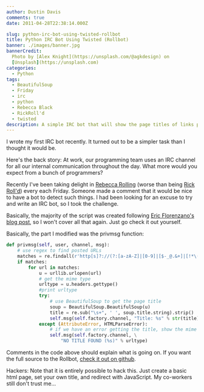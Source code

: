 ```yaml
---
author: Dustin Davis
comments: true
date: 2011-04-28T22:38:14.000Z

slug: python-irc-bot-using-twisted-rollbot
title: Python IRC Bot Using Twisted (Rollbot)
banner: ./images/banner.jpg
bannerCredit:
  Photo by [Alex Knight](https://unsplash.com/@agkdesign) on
  [Unsplash](https://unsplash.com)
categories:
  - Python
tags:
  - BeautifulSoup
  - Friday
  - irc
  - python
  - Rebecca Black
  - RickRoll'd
  - twisted
description: A simple IRC bot that will show the page titles of links posted
---
```


I wrote my first IRC bot recently. It turned out to be a simpler task than I
thought it would be.

Here's the back story: At work, our programming team uses an IRC channel for all
our internal communication throughout the day. What more would you expect from a
bunch of programmers?

Recently I've been taking delight in [Rebecca Rolling](/blog/rebecca-rolled)
(worse than being [Rick Roll'd](http://www.youtube.com/watch?v=oHg5SJYRHA0))
every each Friday. Someone made a comment that it would be nice to have a bot to
detect such things. I had been looking for an excuse to try and write an IRC
bot, so I took the challenge.

Basically, the majority of the script was created following
[Eric Florenzano's blog post](http://www.eflorenzano.com/blog/post/writing-markov-chain-irc-bot-twisted-and-python/),
so I won't cover all that again. Just go check it out yourself.

Basically, the part I modified was the privmsg function:

```python
def privmsg(self, user, channel, msg):
    # use regex to find posted URLs
    matches = re.findall(r'http[s]?://(?:[a-zA-Z]|[0-9]|[$-_@.&+]|[!*\(\),]|(?:%[0-9a-fA-F][0-9a-fA-F]))+', msg)
    if matches:
        for url in matches:
            u = urllib.urlopen(url)
            # get the mime type
            urltype = u.headers.gettype()
            #print urltype
            try:
                # use BeautifulSoup to get the page title
                soup = BeautifulSoup.BeautifulSoup(u)
                title = re.sub("\s+", ' ', soup.title.string).strip()
                self.msg(self.factory.channel, "Title: %s" % str(title))
            except (AttributeError, HTMLParseError):
                # if we have an error getting the title, show the mime type
                self.msg(self.factory.channel, \
                    "NO TITLE FOUND (%s)" % urltype)
```

Comments in the code above should explain what is going on. If you want the full
source to the Rollbot,
[check it out on github](https://github.com/redseam/Rollbot).

Hackers: Note that it is entirely possible to hack this. Just create a basic
html page, set your own title, and redirect with JavaScript. My co-workers still
don't trust me...
